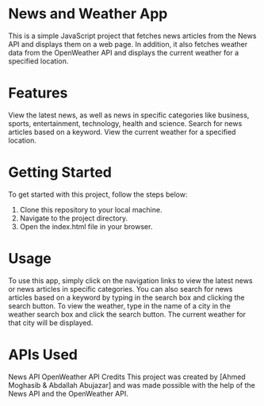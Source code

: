 # News and Weather App
This is a simple JavaScript project that fetches news articles from the News API and displays them on a web page. In addition, it also fetches weather data from the OpenWeather API and displays the current weather for a specified location.

# Features
View the latest news, as well as news in specific categories like business, sports, entertainment, technology, health and science.
Search for news articles based on a keyword.
View the current weather for a specified location.
# Getting Started
To get started with this project, follow the steps below:

1. Clone this repository to your local machine.
2. Navigate to the project directory.
3. Open the index.html file in your browser.
# Usage
To use this app, simply click on the navigation links to view the latest news or news articles in specific categories. You can also search for news articles based on a keyword by typing in the search box and clicking the search button. To view the weather, type in the name of a city in the weather search box and click the search button. The current weather for that city will be displayed.

# APIs Used
News API
OpenWeather API
Credits
This project was created by [Ahmed Moghasib & Abdallah Abujazar] and was made possible with the help of the News API and the OpenWeather API.
